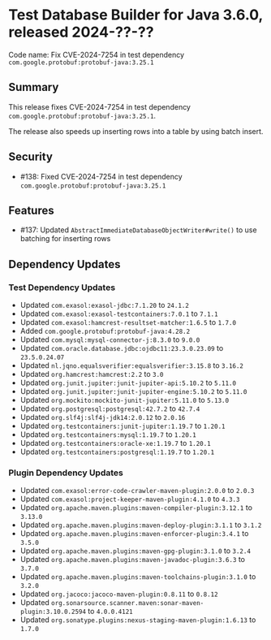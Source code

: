 # Test Database Builder for Java 3.6.0, released 2024-??-??

Code name: Fix CVE-2024-7254 in test dependency `com.google.protobuf:protobuf-java:3.25.1`

## Summary

This release fixes CVE-2024-7254 in test dependency `com.google.protobuf:protobuf-java:3.25.1`.

The release also speeds up inserting rows into a table by using batch insert.

## Security

* #138: Fixed CVE-2024-7254 in test dependency `com.google.protobuf:protobuf-java:3.25.1`

## Features

* #137: Updated `AbstractImmediateDatabaseObjectWriter#write()` to use batching for inserting rows

## Dependency Updates

### Test Dependency Updates

* Updated `com.exasol:exasol-jdbc:7.1.20` to `24.1.2`
* Updated `com.exasol:exasol-testcontainers:7.0.1` to `7.1.1`
* Updated `com.exasol:hamcrest-resultset-matcher:1.6.5` to `1.7.0`
* Added `com.google.protobuf:protobuf-java:4.28.2`
* Updated `com.mysql:mysql-connector-j:8.3.0` to `9.0.0`
* Updated `com.oracle.database.jdbc:ojdbc11:23.3.0.23.09` to `23.5.0.24.07`
* Updated `nl.jqno.equalsverifier:equalsverifier:3.15.8` to `3.16.2`
* Updated `org.hamcrest:hamcrest:2.2` to `3.0`
* Updated `org.junit.jupiter:junit-jupiter-api:5.10.2` to `5.11.0`
* Updated `org.junit.jupiter:junit-jupiter-engine:5.10.2` to `5.11.0`
* Updated `org.mockito:mockito-junit-jupiter:5.11.0` to `5.13.0`
* Updated `org.postgresql:postgresql:42.7.2` to `42.7.4`
* Updated `org.slf4j:slf4j-jdk14:2.0.12` to `2.0.16`
* Updated `org.testcontainers:junit-jupiter:1.19.7` to `1.20.1`
* Updated `org.testcontainers:mysql:1.19.7` to `1.20.1`
* Updated `org.testcontainers:oracle-xe:1.19.7` to `1.20.1`
* Updated `org.testcontainers:postgresql:1.19.7` to `1.20.1`

### Plugin Dependency Updates

* Updated `com.exasol:error-code-crawler-maven-plugin:2.0.0` to `2.0.3`
* Updated `com.exasol:project-keeper-maven-plugin:4.1.0` to `4.3.3`
* Updated `org.apache.maven.plugins:maven-compiler-plugin:3.12.1` to `3.13.0`
* Updated `org.apache.maven.plugins:maven-deploy-plugin:3.1.1` to `3.1.2`
* Updated `org.apache.maven.plugins:maven-enforcer-plugin:3.4.1` to `3.5.0`
* Updated `org.apache.maven.plugins:maven-gpg-plugin:3.1.0` to `3.2.4`
* Updated `org.apache.maven.plugins:maven-javadoc-plugin:3.6.3` to `3.7.0`
* Updated `org.apache.maven.plugins:maven-toolchains-plugin:3.1.0` to `3.2.0`
* Updated `org.jacoco:jacoco-maven-plugin:0.8.11` to `0.8.12`
* Updated `org.sonarsource.scanner.maven:sonar-maven-plugin:3.10.0.2594` to `4.0.0.4121`
* Updated `org.sonatype.plugins:nexus-staging-maven-plugin:1.6.13` to `1.7.0`
